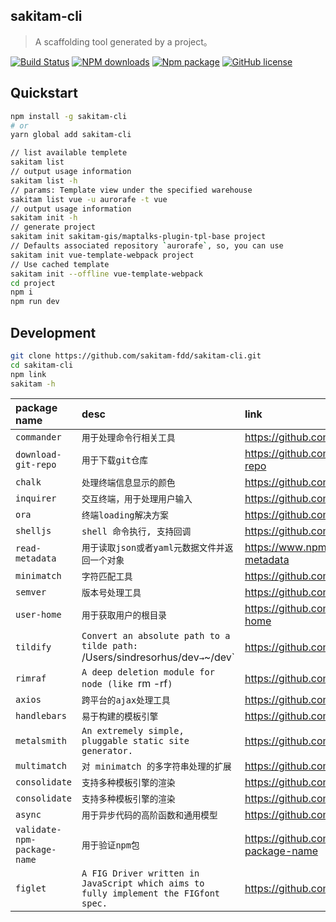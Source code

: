 ## sakitam-cli

> A scaffolding tool generated by a project。

[![Build Status](https://travis-ci.org/sakitam-fdd/sakitam-cli.svg?branch=master)](https://www.travis-ci.org/sakitam-fdd/sakitam-cli)
[![NPM downloads](https://img.shields.io/npm/dm/sakitam-cli.svg)](https://npmjs.org/package/sakitam-cli)
[![Npm package](https://img.shields.io/npm/v/sakitam-cli.svg)](https://www.npmjs.org/package/sakitam-cli)
[![GitHub license](https://img.shields.io/badge/license-MIT-blue.svg)](https://raw.githubusercontent.com/sakitam-fdd/sakitam-cli/master/LICENSE)

## Quickstart

```bash
npm install -g sakitam-cli
# or
yarn global add sakitam-cli

// list available templete
sakitam list
// output usage information
sakitam list -h
// params: Template view under the specified warehouse
sakitam list vue -u aurorafe -t vue
// output usage information
sakitam init -h
// generate project
sakitam init sakitam-gis/maptalks-plugin-tpl-base project
// Defaults associated repository `aurorafe`, so, you can use
sakitam init vue-template-webpack project
// Use cached template
sakitam init --offline vue-template-webpack
cd project
npm i
npm run dev
```

## Development

```bash
git clone https://github.com/sakitam-fdd/sakitam-cli.git
cd sakitam-cli
npm link
sakitam -h
```

| package name | desc | link |
| :--- | :---------- | :----- |
| `commander ` | `用于处理命令行相关工具` | https://github.com/tj/commander.js |
| `download-git-repo ` | `用于下载git仓库` | https://github.com/flipxfx/download-git-repo |
| `chalk` | `处理终端信息显示的颜色` | https://github.com/chalk/chalk |
| `inquirer` | `交互终端，用于处理用户输入` | https://github.com/SBoudrias/Inquirer.js |
| `ora` | `终端loading解决方案` | https://github.com/sindresorhus/ora |
| `shelljs` | `shell 命令执行, 支持回调` | https://github.com/shelljs/shelljs |
| `read-metadata` | `用于读取json或者yaml元数据文件并返回一个对象` | https://www.npmjs.com/package/read-metadata |
| `minimatch` | `字符匹配工具` | https://github.com/isaacs/minimatch |
| `semver` | `版本号处理工具` | https://github.com/npm/node-semver |
| `user-home` | `用于获取用户的根目录` | https://github.com/sindresorhus/user-home |
| `tildify` | `Convert an absolute path to a tilde path: `/Users/sindresorhus/dev` → `~/dev` | https://github.com/sindresorhus/tildify |
| `rimraf` | `A deep deletion module for node (like `rm -rf`)` | https://github.com/isaacs/rimraf |
| `axios` | `跨平台的ajax处理工具` | https://github.com/axios/axios |
| `handlebars` | `易于构建的模板引擎` | https://github.com/wycats/handlebars.js |
| `metalsmith` | `An extremely simple, pluggable static site generator.` | https://github.com/segmentio/metalsmith |
| `multimatch` | `对 minimatch 的多字符串处理的扩展` | https://github.com/sindresorhus/multimatch |
| `consolidate` | `支持多种模板引擎的渲染` | https://github.com/tj/consolidate.js |
| `consolidate` | `支持多种模板引擎的渲染` | https://github.com/tj/consolidate.js |
| `async` | `用于异步代码的高阶函数和通用模型` | https://github.com/caolan/async |
| `validate-npm-package-name` | `用于验证npm包` | https://github.com/npm/validate-npm-package-name |
| `figlet` | `A FIG Driver written in JavaScript which aims to fully implement the FIGfont spec.` | https://github.com/patorjk/figlet.js |
